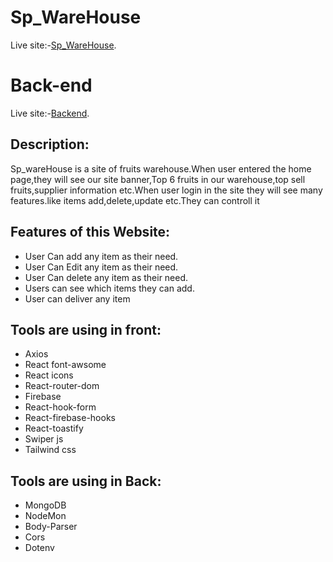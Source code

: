 # Sp_WareHouse

Live site:-[Sp_WareHouse](https://sp-warehouse.firebaseapp.com/).


# Back-end

Live site:-[Backend](https://sp-warehouse-server.up.railway.app/).


## Description:
Sp_wareHouse is a site of fruits warehouse.When user entered the home page,they will see our site banner,Top 6 fruits in our warehouse,top sell fruits,supplier information etc.When user login in the site they will see many features.like items add,delete,update etc.They can controll it

## Features of this Website:
* User Can add any item as their need.
* User Can Edit any item as their need.
* User Can delete any item as their need.
* Users can see which items they can add.
* User can deliver any item


## Tools are using in front:
* Axios
*  React font-awsome
* React icons
* React-router-dom
* Firebase 
* React-hook-form
* React-firebase-hooks
* React-toastify
* Swiper js
* Tailwind css

## Tools are using in Back:
* MongoDB
* NodeMon
* Body-Parser
* Cors
* Dotenv